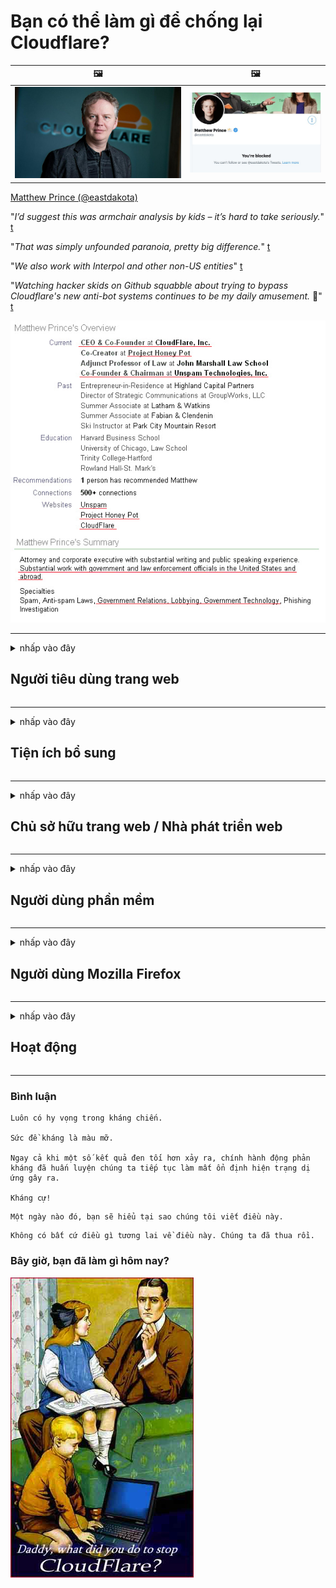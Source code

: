 # Bạn có thể làm gì để chống lại Cloudflare?

| 🖼 | 🖼 |
| --- | --- |
| ![](image/matthew_prince.jpg) | ![](image/blockedbymatthewprince.jpg) |

[Matthew Prince (@eastdakota)](https://twitter.com/eastdakota)

"*I’d suggest this was armchair analysis by kids – it’s hard to take seriously.*" [t](https://www.theguardian.com/technology/2015/nov/19/cloudflare-accused-by-anonymous-helping-isis)

"*That was simply unfounded paranoia, pretty big difference.*"  [t](https://twitter.com/xxdesmus/status/992757936123359233)

"*We also work with Interpol and other non-US entities*" [t](https://twitter.com/eastdakota/status/1203028504184360960)

"*Watching hacker skids on Github squabble about trying to bypass Cloudflare's new anti-bot systems continues to be my daily amusement.* 🍿" [t](https://twitter.com/eastdakota/status/1273277839102656515)


![](image/whoismp.jpg)

---


<details>
<summary>nhấp vào đây

## Người tiêu dùng trang web
</summary>


- Nếu trang web bạn thích đang sử dụng Cloudflare, hãy yêu cầu họ không sử dụng Cloudflare.
  - Rên rỉ trên các phương tiện truyền thông xã hội như Facebook, Reddit, Twitter hoặc Mastodon không có gì khác biệt. [Hành động lớn hơn thẻ bắt đầu bằng #.](https://twitter.com/phyzonloop/status/1274132092490862594)
  - Cố gắng liên hệ với chủ sở hữu trang web nếu bạn muốn làm cho mình trở nên hữu ích.

[Cloudflare cho biết](https://github.com/Eloston/ungoogled-chromium/issues/783):
```
Chúng tôi khuyên bạn nên liên hệ với quản trị viên của các dịch vụ hoặc trang web cụ thể mà bạn gặp sự cố và chia sẻ kinh nghiệm của bạn.
```

[Nếu bạn không yêu cầu nó, chủ sở hữu trang web không bao giờ biết vấn đề này.](PEOPLE.md)

![](image/liberapay.jpg)

[Ví dụ thành công](https://counterpartytalk.org/t/turn-off-cloudflare-on-counterparty-co-plz/164/5).<br>
Bạn có một vấn đề? [Nâng cao giọng nói của bạn ngay bây giờ.](https://github.com/maraoz/maraoz.github.io/issues/1) Ví dụ bên dưới.

```
Bạn chỉ đang giúp kiểm duyệt công ty và giám sát hàng loạt.
https://codeberg.org/crimeflare/cloudflare-tor/src/branch/master/README.md
```

```
Trang web của bạn nằm trong khu vườn có tường bao quanh riêng tư lạm dụng quyền riêng tư của CloudFlare.
https://codeberg.org/crimeflare/cloudflare-tor/
```

- Hãy dành một chút thời gian để đọc chính sách bảo mật của trang web.
  - nếu trang web đứng sau Cloudflare hoặc trang web đang sử dụng các dịch vụ được kết nối với Cloudflare.

Nó phải giải thích "Cloudflare" là gì và yêu cầu quyền chia sẻ dữ liệu của bạn với Cloudflare. Nếu không làm như vậy sẽ dẫn đến vi phạm lòng tin và trang web được đề cập nên tránh.

[Một ví dụ về chính sách bảo mật được chấp nhận là ở đây](https://archive.is/bDlTz) ("Subprocessors" > "Entity Name")

```
Tôi đã đọc chính sách bảo mật của bạn và tôi không thể tìm thấy từ Cloudflare.
Tôi từ chối chia sẻ dữ liệu với bạn nếu bạn tiếp tục cung cấp dữ liệu của tôi cho Cloudflare.
https://codeberg.org/crimeflare/cloudflare-tor/
```

Đây là một ví dụ về chính sách bảo mật không có từ Cloudflare.
[Liberland Jobs](https://archive.is/daKIr) [privacy policy](https://docsend.com/view/feiwyte):

![](image/cfwontobey.jpg)

Cloudflare có chính sách bảo mật của riêng họ.
[Cloudflare yêu thích những người làm chuyện phiếm.](https://www.reddit.com/r/GamerGhazi/comments/2s64fe/be_wary_reporting_to_cloudflare/)

Đây là một ví dụ điển hình cho biểu mẫu đăng ký của trang web.
AFAIK, không có trang web nào làm được điều này. Bạn sẽ tin tưởng họ?

```
Bằng cách nhấp vào “Đăng ký XYZ”, bạn đồng ý với các điều khoản dịch vụ và tuyên bố về quyền riêng tư của chúng tôi.
Bạn cũng đồng ý chia sẻ dữ liệu của mình với Cloudflare và cũng đồng ý với tuyên bố về quyền riêng tư của cloudflare.
Nếu Cloudflare làm rò rỉ thông tin của bạn hoặc không cho phép bạn kết nối với máy chủ của chúng tôi, đó không phải là lỗi của chúng tôi. [*]

[ Đăng ký ] [ tôi không đồng ý ]
```
[*] [PEOPLE.md](PEOPLE.md)


- Cố gắng không sử dụng dịch vụ của họ. Hãy nhớ rằng bạn đang bị Cloudflare theo dõi.
  - ["I'm in your TLS, sniffin' your passworz"](image/iminurtls.jpg)

- Tìm kiếm trang web khác. Có những lựa chọn thay thế và cơ hội trên internet!

- Thuyết phục bạn bè của bạn sử dụng Tor hàng ngày.
  - Ẩn danh phải là tiêu chuẩn của Internet mở!
  - [Lưu ý rằng dự án Tor không thích dự án này.](HISTORY.md)

</details>

------

<details>
<summary>nhấp vào đây

## Tiện ích bổ sung
</summary>

- Nếu trình duyệt của bạn là Firefox, Tor Browser hoặc Ungoogled Chromium, hãy sử dụng một trong những tiện ích bổ sung bên dưới.
  - Nếu bạn muốn thêm tiện ích bổ sung mới khác, hãy hỏi về nó trước.


| Tên | Nhà phát triển | Ủng hộ | Có thể chặn | Có thể thông báo | Chrome |
| -------- | -------- | -------- | -------- | -------- | -------- |
| [Bloku Cloudflaron MITM-Atakon](subfiles/about.bcma.md) | #Addon | [ ? ](README.md) | **Đúng**     | **Đúng**     |  **Đúng** |
| [Ĉu ligoj estas vundeblaj al MITM-atako?](subfiles/about.ismm.md) | #Addon | [ ? ](README.md) | Không     | **Đúng**     |  **Đúng** |
| [Ĉu ĉi tiuj ligoj blokos Tor-uzanton?](subfiles/about.isat.md) | #Addon | [ ? ](README.md) | Không     | **Đúng**     |  **Đúng** |
| [Block Cloudflare MITM Attack](https://trac.torproject.org/projects/tor/attachment/ticket/24351/block_cloudflare_mitm_attack-1.0.14.1-an%2Bfx.xpi)<br>[**DELETED BY TOR PROJECT**](HISTORY.md) | nullius | [ ? ](tool/block_cloudflare_mitm_fx), [Link](README.md) | **Đúng**     | **Đúng**     |  Không |
| [TPRB](http://34ahehcli3epmhbu2wbl6kw6zdfl74iyc4vg3ja4xwhhst332z3knkyd.onion/) | Sw | [ ? ](http://34ahehcli3epmhbu2wbl6kw6zdfl74iyc4vg3ja4xwhhst332z3knkyd.onion/) | **Đúng**     | **Đúng**     |  Không |
| [Detect Cloudflare](https://addons.mozilla.org/en-US/firefox/addon/detect-cloudflare/) | Frank Otto | [ ? ](https://github.com/traktofon/cf-detect) | Không     | **Đúng**     |  Không |
| [True Sight](https://addons.mozilla.org/en-US/firefox/addon/detect-cloudflare-plus/) | claustromaniac | [ ? ](https://github.com/claustromaniac/detect-cloudflare-plus) | Không     | **Đúng**     |  Không |
| [Which Cloudflare datacenter am I visiting?](https://addons.mozilla.org/en-US/firefox/addon/cf-pop/) | 依云 | [ ? ](https://github.com/lilydjwg/cf-pop) | Không     | **Đúng**     |  Không |


- "Decentraleyes" có thể dừng kết nối với "CDNJS (Cloudflare)".
  - Nó ngăn rất nhiều yêu cầu truy cập mạng và cung cấp các tệp cục bộ để giữ cho các trang web không bị phá vỡ.
  - Nhà phát triển đã trả lời: "[very concerning indeed](https://github.com/Synzvato/decentraleyes/issues/236#issuecomment-352049501)", "[widespread usage severely centralizes the web](https://github.com/Synzvato/decentraleyes/issues/251#issuecomment-366752049)"

- [Bạn cũng có thể xóa hoặc không tin cậy chứng chỉ Cloudflare khỏi Tổ chức phát hành chứng chỉ (CA) của mình.](https://www.ssl.com/how-to/remove-root-certificate-firefox/)

</details>

------

<details>
<summary>nhấp vào đây

## Chủ sở hữu trang web / Nhà phát triển web
</summary>


![](image/word_cloudflarefree.jpg)

- Không sử dụng giải pháp Cloudflare, Giai đoạn.
  - Bạn có thể làm tốt hơn thế, phải không? [Dưới đây là cách xóa đăng ký, gói, miền hoặc tài khoản Cloudflare.](https://support.cloudflare.com/hc/en-us/articles/200167776-Removing-subscriptions-plans-domains-or-accounts)

| 🖼 | 🖼 |
| --- | --- |
| ![](image/htmlalertcloudflare.jpg) | ![](image/htmlalertcloudflare2.jpg) |

- Muốn có nhiều khách hàng hơn? Bạn biết phải làm gì. Gợi ý là "dòng trên".
  - [Xin chào, bạn đã viết "Chúng tôi rất coi trọng quyền riêng tư của bạn" nhưng tôi gặp "Lỗi 403 Cấm Proxy Ẩn danh Không được phép".](https://it.slashdot.org/story/19/02/19/0033255/stop-saying-we-take-your-privacy-and-security-seriously) Tại sao bạn lại chặn Tor Hoặc VPN? [Và tại sao bạn lại chặn các email tạm thời?](http://nomdjgwjvyvlvmkolbyp3rocn2ld7fnlidlt2jjyotn3qqsvzs2gmuyd.onion/mail/)

![](image/anonexist.jpg)

- Sử dụng Cloudflare sẽ làm tăng khả năng ngừng hoạt động. Khách truy cập không thể truy cập vào trang web của bạn nếu máy chủ của bạn gặp sự cố hoặc Cloudflare không hoạt động.
  - [Bạn có thực sự nghĩ rằng Cloudflare không bao giờ đi xuống không?](https://www.ibtimes.com/cloudflare-down-not-working-sites-producing-504-gateway-timeout-errors-2618008) [Another](https://twitter.com/Jedduff/status/1097875615997399040) [sample](https://twitter.com/search?f=tweets&vertical=default&q=Cloudflare%20is%20having%20problems). [Need more](PEOPLE.md)?

![](image/cloudflareinternalerror.jpg)

- Việc sử dụng Cloudflare để ủy quyền cho "dịch vụ API", "máy chủ cập nhật phần mềm" hoặc "nguồn cấp dữ liệu RSS" sẽ gây hại cho khách hàng của bạn. Một khách hàng đã gọi cho bạn và nói rằng "Tôi không thể sử dụng API của bạn nữa", và bạn không biết chuyện gì đang xảy ra. Cloudflare có thể âm thầm chặn khách hàng của bạn. Bạn nghĩ nó ổn chứ?
  - Có nhiều ứng dụng khách đọc RSS và dịch vụ trực tuyến đọc RSS. Tại sao bạn xuất bản nguồn cấp RSS nếu bạn không cho phép mọi người đăng ký?

![](image/rssfeedovercf.jpg)

- Bạn có cần chứng chỉ HTTPS không? Sử dụng "Let's Encrypt" hoặc chỉ cần mua nó từ công ty CA.

- Bạn có cần máy chủ DNS không? Không thể thiết lập máy chủ của riêng bạn? Còn họ thì sao: [Hurricane Electric Free DNS](https://dns.he.net/), [Dyn.com](https://dyn.com/dns/), [1984 Hosting](https://www.1984hosting.com/), [Afraid.Org (Quản trị viên xóa tài khoản của bạn nếu bạn sử dụng TOR)](https://freedns.afraid.org/)

- Tìm kiếm dịch vụ lưu trữ? Chỉ miễn phí? Còn họ thì sao: [Onion Service](http://vww6ybal4bd7szmgncyruucpgfkqahzddi37ktceo3ah7ngmcopnpyyd.onion/en/security/network-security/tor/onionservices-best-practices), [Free Web Hosting Area](https://freewha.com/), [Autistici/Inventati Web Site Hosting](https://www.autinv5q6en4gpf4.onion/services/website), [Github Pages](https://pages.github.com/), [Surge](https://surge.sh/)
  - [Các lựa chọn thay thế cho Cloudflare](subfiles/cloudflare-alternatives.md)

- Bạn có đang sử dụng "cloudflare-ipfs.com" không? [Bạn có biết Cloudflare IPFS là xấu?](PEOPLE.md)

- Cài đặt Tường lửa Ứng dụng Web như OWASP và Fail2Ban trên máy chủ của bạn và định cấu hình nó đúng cách.
  - Chặn Tor không phải là một giải pháp. Đừng trừng phạt tất cả mọi người chỉ vì những người dùng xấu nhỏ.

- Chuyển hướng hoặc chặn người dùng "Cloudflare Warp" truy cập vào trang web của bạn. Và cung cấp lý do nếu bạn có thể.

> Danh sách IP: "[Dải IP hiện tại của Cloudflare](cloudflare_inc/)"

> A: Chỉ cần chặn chúng

```
server {
...
deny 173.245.48.0/20;
deny 103.21.244.0/22;
deny 103.22.200.0/22;
deny 103.31.4.0/22;
deny 141.101.64.0/18;
deny 108.162.192.0/18;
deny 190.93.240.0/20;
deny 188.114.96.0/20;
deny 197.234.240.0/22;
deny 198.41.128.0/17;
deny 162.158.0.0/15;
deny 104.16.0.0/12;
deny 172.64.0.0/13;
deny 131.0.72.0/22;
deny 2400:cb00::/32;
deny 2606:4700::/32;
deny 2803:f800::/32;
deny 2405:b500::/32;
deny 2405:8100::/32;
deny 2a06:98c0::/29;
deny 2c0f:f248::/32;
...
}
```

> B: Chuyển hướng đến trang cảnh báo

```
http {
...
geo $iscf {
default 0;
173.245.48.0/20 1;
103.21.244.0/22 1;
103.22.200.0/22 1;
103.31.4.0/22 1;
141.101.64.0/18 1;
108.162.192.0/18 1;
190.93.240.0/20 1;
188.114.96.0/20 1;
197.234.240.0/22 1;
198.41.128.0/17 1;
162.158.0.0/15 1;
104.16.0.0/12 1;
172.64.0.0/13 1;
131.0.72.0/22 1;
2400:cb00::/32 1;
2606:4700::/32 1;
2803:f800::/32 1;
2405:b500::/32 1;
2405:8100::/32 1;
2a06:98c0::/29 1;
2c0f:f248::/32 1;
}
...
}

server {
...
if ($iscf) {rewrite ^ https://example.com/cfwsorry.php;}
...
}

<?php
header('HTTP/1.1 406 Not Acceptable');
echo <<<CLOUDFLARED
Thank you for visiting ourwebsite.com!<br />
We are sorry, but we can't serve you because your connection is being intercepted by Cloudflare.<br />
Please read https://codeberg.org/crimeflare/cloudflare-tor for more information.<br />
CLOUDFLARED;
die();
```

- Thiết lập Dịch vụ Tor Onion hoặc I2P insite nếu bạn tin vào sự tự do và chào đón những người dùng ẩn danh.

- Yêu cầu lời khuyên từ các nhà khai thác trang web kép Clearnet / Tor khác và kết bạn ẩn danh!

</details>

------

<details>
<summary>nhấp vào đây

## Người dùng phần mềm
</summary>


- Discord đang sử dụng CloudFlare. Các lựa chọn thay thế? Chúng tôi đề nghị [**Briar** (Android)](https://f-droid.org/en/packages/org.briarproject.briar.android/), [Ricochet (PC)](https://ricochet.im/), [Tox + Tor (Android/PC)](https://tox.chat/download.html)
  - Briar bao gồm daemon Tor nên bạn không cần phải cài đặt Orbot.
  - Các nhà phát triển Qwtch, Quyền riêng tư mở, đã xóa dự án stop_cloudflare khỏi dịch vụ git của họ mà không cần thông báo.

- Nếu bạn sử dụng Debian GNU / Linux hoặc bất kỳ dẫn xuất nào, hãy đăng ký: [bug #831835](https://bugs.debian.org/cgi-bin/bugreport.cgi?bug=831835). Và nếu bạn có thể, hãy giúp xác minh bản vá và giúp người bảo trì đưa ra kết luận đúng đắn về việc liệu nó có nên được chấp nhận hay không.

- Luôn đề xuất các trình duyệt này.

| Tên | Nhà phát triển | Ủng hộ | Bình luận |
| -------- | -------- | -------- | -------- |
| [Ungoogled-Chromium](https://ungoogled-software.github.io/ungoogled-chromium-binaries/) | Eloston | [ ? ](https://github.com/Eloston/ungoogled-chromium) | PC (Win, Mac, Linux)  _!Tor_ |
| [Bromite](https://www.bromite.org/fdroid) | Bromite | [ ? ](https://github.com/bromite/bromite/issues) | Android  _!Tor_ |
| [Tor Browser](https://www.torproject.org/download/) | Tor Project | [ ? ](https://support.torproject.org/) | PC (Win, Mac, Linux)  _Tor_|
| [Tor Browser Android](https://www.torproject.org/download/) | Tor Project | [ ? ](https://support.torproject.org/) | Android  _Tor_|
| [Onion Browser](https://itunes.apple.com/us/app/onion-browser/id519296448?mt=8) | Mike Tigas | [ ? ](https://github.com/OnionBrowser/OnionBrowser/issues) | Apple iOS  _Tor_|
| [GNU/Icecat](https://www.gnu.org/software/gnuzilla/) | GNU | [ ? ](https://www.gnu.org/software/gnuzilla/) | PC (Linux) |
| [IceCatMobile](https://f-droid.org/en/packages/org.gnu.icecat/) | GNU | [ ? ](https://lists.gnu.org/mailman/listinfo/bug-gnuzilla) | Android |
| [Iridium Browser](https://iridiumbrowser.de/about/) | Iridium | [ ? ](https://github.com/iridium-browser/iridium-browser/) | PC (Win, Mac, Linux, OpenBSD) |


Quyền riêng tư của phần mềm khác là không hoàn hảo. Điều này không có nghĩa là trình duyệt Tor là "hoàn hảo".
Không có 100% an toàn cũng như 100% riêng tư trên internet và công nghệ.

- Bạn không muốn sử dụng Tor? Bạn có thể sử dụng bất kỳ trình duyệt nào có Tor daemon.
  - [Lưu ý rằng dự án Tor không thích điều này.](https://support.torproject.org/tbb/tbb-9/) Sử dụng Tor Browser nếu bạn có thể làm như vậy.
- [Cách sử dụng Chromium với Tor](subfiles/chromium_tor.md)


Hãy nói về quyền riêng tư của phần mềm khác.

- [Nếu bạn thực sự cần sử dụng Firefox, hãy chọn "Firefox ESR".](https://www.mozilla.org/en-US/firefox/organizations/)
  - [Firefox - Cơ quan giám sát phần mềm gián điệp](https://spyware.neocities.org/articles/firefox.html)
  - [Firefox từ chối tự do ngôn luận, cấm tự do ngôn luận](https://web.archive.org/web/20200423010026/https://reclaimthenet.org/firefox-rejects-free-speech-bans-free-speech-commenting-plugin-dissenter-from-its-extensions-gallery/)
  - ["Hơn 100 phiếu phản đối. Có vẻ như yêu cầu một công ty phần mềm gắn bó với ... phần mềm là quá nhiều trong những ngày này."](https://old.reddit.com/r/firefox/comments/gutdiw/weve_got_work_to_do_the_mozilla_blog/fslbbb6/)
  - [Uh, tại sao Firefox hiển thị cho tôi các liên kết được tài trợ trên thanh URL của tôi?](https://www.reddit.com/r/firefox/comments/jybx2w/uh_why_is_firefox_showing_me_sponsored_links_in/)
  - [Mozilla - Devil Incarnate](https://digdeeper.neocities.org/ghost/mozilla.html)

- [Hãy nhớ rằng, Mozilla đang sử dụng dịch vụ Cloudflare.](https://www.robtex.com/dns-lookup/www.mozilla.org) [Họ cũng đang sử dụng dịch vụ DNS của Cloudflare trên sản phẩm của họ.](https://www.theregister.co.uk/2018/03/21/mozilla_testing_dns_encryption/)

- [Mozilla đã chính thức từ chối tấm vé này.](https://bugzilla.mozilla.org/show_bug.cgi?id=1426618)

- [Firefox Focus là một trò đùa.](https://github.com/mozilla-mobile/focus-android/issues/1743) [Họ hứa sẽ tắt tính năng đo từ xa nhưng họ đã thay đổi.](https://github.com/mozilla-mobile/focus-android/issues/4210)

- [Nhà phát triển PaleMoon / Basilisk yêu thích Cloudflare.](https://github.com/mozilla-mobile/focus-android/issues/1743#issuecomment-345993097)
  - [Máy chủ lưu trữ của Pale Moon bị tấn công và phát tán phần mềm độc hại trong 18 tháng](https://www.reddit.com/r/privacytoolsIO/comments/cc808y/pale_moons_archive_server_hacked_and_spread/)
  - Anh ấy cũng ghét người dùng Tor - "[Hãy để nó thù địch với Tor. Tôi nghĩ rằng hầu hết các trang web nên có thái độ thù địch với Tor nếu xét đến yếu tố lạm dụng cực kỳ cao của nó.](https://github.com/yacy/yacy_search_server/issues/314#issuecomment-565932097)"

- [Waterfox gặp sự cố nghiêm trọng về "điện thoại nhà"](https://spyware.neocities.org/articles/waterfox.html)

- [Google Chrome là một phần mềm gián điệp.](https://www.gnu.org/proprietary/malware-google.en.html)
  - [Google lập hồ sơ hoạt động của bạn.](https://spyware.neocities.org/articles/chrome.html)

- [SRWare Iron làm cho quá nhiều điện thoại kết nối trong nhà.](https://spyware.neocities.org/articles/iron.html) Nó cũng kết nối với các miền của google.

- [Trình theo dõi Facebook / Twitter của Brave Browser đưa vào danh sách trắng.](https://www.bleepingcomputer.com/news/security/facebook-twitter-trackers-whitelisted-by-brave-browser/)
  - [Đây là các vấn đề khác.](https://spyware.neocities.org/articles/brave.html)
  - [ID liên kết sinh học](https://twitter.com/cryptonator1337/status/1269594587716374528)

- [Microsoft Edge cho phép Facebook chạy mã Flash sau lưng người dùng.](https://www.zdnet.com/article/microsoft-edge-lets-facebook-run-flash-code-behind-users-backs/)

- [Vivaldi không tôn trọng quyền riêng tư của bạn.](https://spyware.neocities.org/articles/vivaldi.html)

- [Mức phần mềm gián điệp Opera: Cực cao](https://spyware.neocities.org/articles/opera.html)

- Apple iOS: [Bạn hoàn toàn không nên sử dụng iOS, chủ yếu vì nó là phần mềm độc hại.](https://www.gnu.org/proprietary/malware-apple.html)

Do đó, chúng tôi chỉ đề xuất bảng trên. Không có gì khác.

</details>

------

<details>
<summary>nhấp vào đây

## Người dùng Mozilla Firefox
</summary>


- "Firefox Nightly" sẽ gửi thông tin mức gỡ lỗi đến máy chủ Mozilla mà không có phương pháp chọn không tham gia.
  - [Máy chủ Mozilla đang tấn công Cloudflare](https://www.digwebinterface.com/?hostnames=www.mozilla.org%0D%0Amozilla.cloudflare-dns.com&type=&ns=resolver&useresolver=8.8.4.4&nameservers=)

- Có thể cấm Firefox kết nối với máy chủ Mozilla.
  - [Hướng dẫn các mẫu chính sách của Mozilla](https://github.com/mozilla/policy-templates/blob/master/README.md)
  - Hãy nhớ rằng thủ thuật này có thể ngừng hoạt động trong phiên bản sau vì Mozilla thích tự đưa vào danh sách trắng.
  - Sử dụng tường lửa và bộ lọc DNS để chặn chúng hoàn toàn.

"`/distribution/policies.json`"

>     "WebsiteFilter": {
> 		"Block": [
> 		"*://*.mozilla.com/*",
> 		"*://*.mozilla.net/*",
> 		"*://*.mozilla.org/*",
> 		"*://webcompat.com/*",
> 		"*://*.firefox.com/*",
> 		"*://*.thunderbird.net/*",
> 		"*://*.cloudflare.com/*"
> 		]
>     },


- ~~Báo cáo lỗi trên trình theo dõi của mozilla, yêu cầu họ không sử dụng Cloudflare.~~ Đã có một báo cáo lỗi trên bugzilla. Nhiều người đã gửi lo lắng của họ, tuy nhiên lỗi đã được quản trị viên ẩn vào năm 2018.

- Bạn có thể tắt DoH trong Firefox.
  - [Thay đổi nhà cung cấp DNS mặc định của firefox](subfiles/change-firefox-dns.md)

![](image/firefoxdns.jpg)

- [Nếu bạn muốn sử dụng DNS không phải ISP, hãy cân nhắc sử dụng dịch vụ DNS OpenNIC Tier2 hoặc bất kỳ dịch vụ DNS nào không phải của Cloudflare.](https://wiki.opennic.org/start)
![](image/opennic.jpg)
  - Chặn Cloudflare bằng DNS. [Crimeflare DNS](https://dns.crimeflare.eu.org/)

- Bạn có thể sử dụng Tor làm trình phân giải DNS. [Nếu bạn không phải là chuyên gia về Tor, hãy đặt câu hỏi tại đây.](https://tor.stackexchange.com/)

> **Làm sao?**
> 1. Tải xuống Tor và cài đặt nó trên máy tính của bạn.
> 2. Thêm dòng này vào tệp "torrc".
> DNSPort 127.0.0.1:53
> 3. Khởi động lại Tor.
> 4. Đặt máy chủ DNS của máy tính của bạn thành "127.0.0.1".

</details>

------

<details>
<summary>nhấp vào đây

## Hoạt động
</summary>


- Nói với những người xung quanh bạn về sự nguy hiểm của Cloudflare.

- [Giúp cải thiện kho lưu trữ này.](https://codeberg.org/crimeflare/cloudflare-tor).
  - Cả danh sách, các lập luận chống lại nó và các chi tiết.

- [Ghi lại tài liệu và công khai những nơi có vấn đề xảy ra với Cloudflare (và các công ty tương tự), đảm bảo đề cập đến kho lưu trữ này khi bạn làm như vậy](https://codeberg.org/crimeflare/cloudflare-tor) :)

- Thu hút nhiều người hơn sử dụng Tor theo mặc định để họ có thể trải nghiệm web từ quan điểm của các khu vực khác nhau trên thế giới.

- Bắt đầu các nhóm, trên mạng xã hội và không gian thịt, dành riêng cho việc giải phóng thế giới khỏi Cloudflare.

- Nếu thích hợp, hãy liên kết với các nhóm này trên kho lưu trữ này - đây có thể là nơi để phối hợp làm việc cùng nhau như các nhóm.

- [Bắt đầu một chuồng có thể cung cấp một giải pháp thay thế có ý nghĩa cho Cloudflare.](subfiles/cloudflare-alternatives.md)

- Hãy cho chúng tôi biết về bất kỳ giải pháp thay thế nào để giúp ít nhất cung cấp khả năng bảo vệ nhiều lớp chống lại Cloudflare.

- Nếu bạn là khách hàng của Cloudflare, hãy đặt cài đặt quyền riêng tư của bạn và đợi họ vi phạm.
  - [Sau đó, đưa họ vào các khoản phí chống thư rác / vi phạm quyền riêng tư.](https://twitter.com/thexpaw/status/1108424723233419264)

- Nếu bạn đang ở Hoa Kỳ và trang web được đề cập là một ngân hàng hoặc một kế toán, hãy cố gắng gây áp lực pháp lý theo Đạo luật Gramm – Leach – Bliley hoặc Đạo luật Người Mỹ có Nợ phải trả và báo cáo lại cho chúng tôi xem bạn đạt được bao xa .

- Nếu trang web là trang web của chính phủ, hãy cố gắng gây áp lực pháp lý theo Tu chính án thứ nhất của Hiến pháp Hoa Kỳ.

- Nếu bạn là công dân EU, hãy liên hệ với trang web để gửi thông tin cá nhân của bạn theo Quy định chung về bảo vệ dữ liệu. Nếu họ từ chối cung cấp thông tin của bạn thì đó là hành vi vi phạm pháp luật.

- Đối với các công ty tuyên bố cung cấp dịch vụ trên trang web của họ, hãy thử báo cáo chúng là "quảng cáo sai sự thật" cho các tổ chức bảo vệ người tiêu dùng và BBB. Các trang web Cloudflare được phục vụ bởi các máy chủ Cloudflare.

- [ITU gợi ý trong bối cảnh Hoa Kỳ rằng Cloudflare đang bắt đầu đủ lớn để luật chống độc quyền có thể được áp dụng đối với họ.](https://www.itu.int/en/ITU-T/Workshops-and-Seminars/20181218/Documents/Geoff_Huston_Presentation.pdf)

- Có thể hình dung rằng GNU GPL phiên bản 4 có thể bao gồm một điều khoản chống lại việc lưu trữ mã nguồn đằng sau một dịch vụ như vậy, yêu cầu đối với tất cả các chương trình GPLv4 và mới hơn ít nhất mã nguồn có thể truy cập được thông qua một phương tiện không phân biệt đối xử với người dùng Tor.

</details>

------

### Bình luận

```
Luôn có hy vọng trong kháng chiến.

Sức đề kháng là màu mỡ.

Ngay cả khi một số kết quả đen tối hơn xảy ra, chính hành động phản kháng đã huấn luyện chúng ta tiếp tục làm mất ổn định hiện trạng dị ứng gây ra.

Kháng cự!
```

```
Một ngày nào đó, bạn sẽ hiểu tại sao chúng tôi viết điều này.
```

```
Không có bất cứ điều gì tương lai về điều này. Chúng ta đã thua rồi.
```

### Bây giờ, bạn đã làm gì hôm nay?


![](image/stopcf.jpg)
